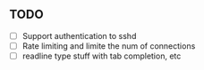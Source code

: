 ## TODO

* [ ] Support authentication to sshd
* [ ] Rate limiting and limite the num of connections
* [ ] readline type stuff with tab completion, etc
